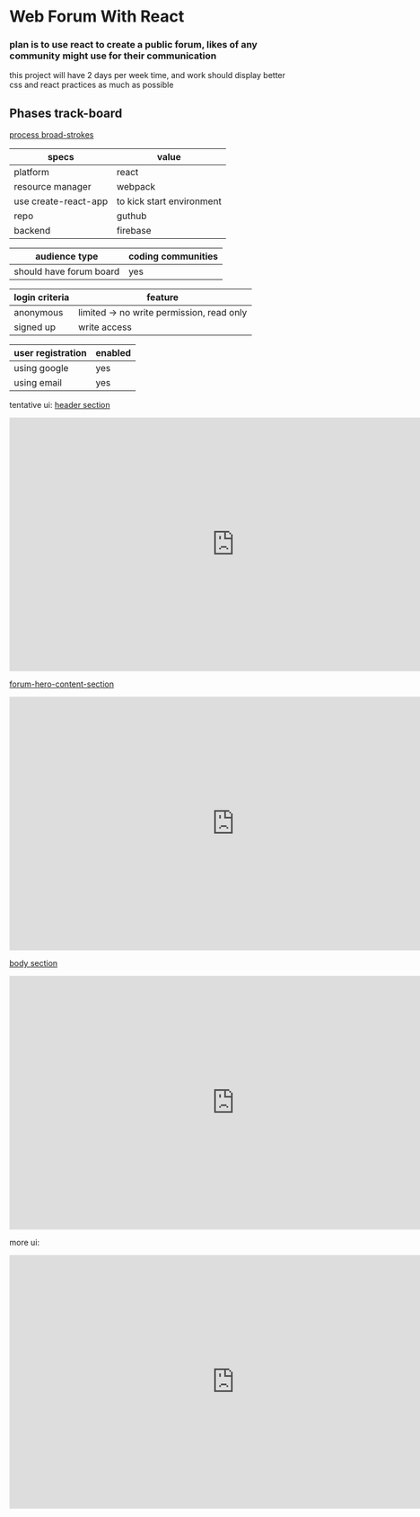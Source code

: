 # Web Forum With React

### plan is to use react to create a public forum, likes of any community might use for their communication
this project will have 2 days per week time, and work should display better css and react practices as much as possible

## Phases track-board

[process broad-strokes](https://www.notion.so/7125c0402a314d98a6a70d29ab35e19e)

| specs | value |
| --- | --- |
| platform | react |
| resource manager | webpack |
| use create-react-app | to kick start environment |
| repo | guthub |
| backend | firebase |

| audience type | coding communities |
| --- | --- |
| should have forum board | yes |

| login criteria | feature |
| --- | --- |
| anonymous | limited → no write permission, read only |
| signed up | write access |

| user registration | enabled |
| --- | --- |
| using google | yes |
| using email | yes |

tentative ui:
[header section](https://www.figma.com/file/Td4LtIy2o2rjGO68QuI4C6/?node-id=0%3A1)
<iframe style="border: 1px solid rgba(0, 0, 0, 0.1);" width="800" height="450" src="https://www.figma.com/embed?embed_host=share&url=https%3A%2F%2Fwww.figma.com%2Ffile%2FTd4LtIy2o2rjGO68QuI4C6%2Fforum-ui%3Fnode-id%3D0%253A1" allowfullscreen></iframe>

[forum-hero-content-section](https://www.figma.com/file/Td4LtIy2o2rjGO68QuI4C6/?node-id=6%3A2)
<iframe style="border: 1px solid rgba(0, 0, 0, 0.1);" width="800" height="450" src="https://www.figma.com/embed?embed_host=share&url=https%3A%2F%2Fwww.figma.com%2Ffile%2FTd4LtIy2o2rjGO68QuI4C6%2Fforum-ui%3Fnode-id%3D6%253A2" allowfullscreen></iframe>

[body section](https://www.figma.com/file/Td4LtIy2o2rjGO68QuI4C6/?node-id=9%3A9)
<iframe style="border: 1px solid rgba(0, 0, 0, 0.1);" width="800" height="450" src="https://www.figma.com/embed?embed_host=share&url=https%3A%2F%2Fwww.figma.com%2Ffile%2FTd4LtIy2o2rjGO68QuI4C6%2Fforum-ui%3Fnode-id%3D9%253A9" allowfullscreen></iframe>

more ui:
<iframe style="border: 1px solid rgba(0, 0, 0, 0.1);" width="800" height="450" src="https://www.figma.com/embed?embed_host=share&url=https%3A%2F%2Fwww.figma.com%2Ffile%2FTd4LtIy2o2rjGO68QuI4C6%2Fforum-ui%3Fnode-id%3D54%253A2" allowfullscreen></iframe>